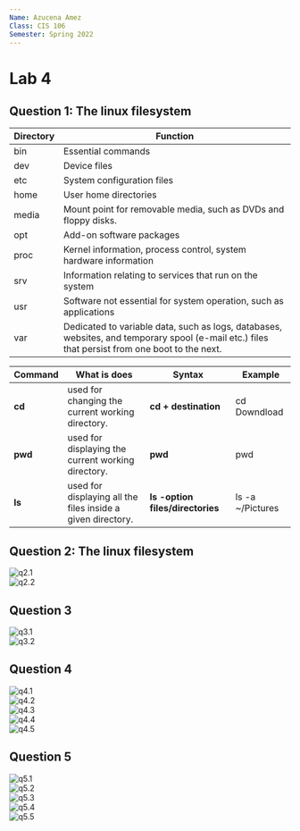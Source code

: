 ```yaml
---
Name: Azucena Amez 
Class: CIS 106
Semester: Spring 2022
---
```


# Lab 4

## Question 1: The linux filesystem 
  
| Directory | Function                                                                                                                                       |
| --------- | ---------------------------------------------------------------------------------------------------------------------------------------------- |
| bin       | Essential commands                                                                                                                             |
| dev       | Device files                                                                                                                                   |
| etc       | System configuration files                                                                                                                     |
| home      | User home directories                                                                                                                          |
| media     | Mount point for removable media, such as DVDs and floppy disks.                                                                                |
| opt       | Add-on software packages                                                                                                                       |
| proc      | Kernel information, process control, system hardware information                                                                               |
| srv       | Information relating to services that run on the system                                                                                        |
| usr       | Software not essential for system operation, such as applications                                                                              |
| var       | Dedicated to variable data, such as logs, databases, websites, and temporary spool (e-mail etc.) files that persist from one boot to the next. |
   


| Command | What is does                                                | Syntax                           | Example          |
| ------- | ----------------------------------------------------------- | -------------------------------- | ---------------- |
| **cd**  | used for changing the current working directory.            | **cd +  destination**            | cd Downdload     |
| **pwd** | used for displaying the current working directory.          | **pwd**                          | pwd              |
| **ls**  | used for displaying all the files inside a given directory. | **ls -option files/directories** | ls -a ~/Pictures |


## Question 2: The linux filesystem 
![q2.1](q2.1.png)<br>
![q2.2](q2.2.png)<br>

## Question 3
![q3.1](q3.1.png)<br>
![q3.2](q3.2.png)<br>


## Question 4 
![q4.1](q4.1.png)<br>
![q4.2](q4.2.png)<br>
![q4.3](q4.3.png)<br>
![q4.4](q4.4.png)<br>
![q4.5](q4.5.png)<br>


## Question 5

![q5.1](q5.1.png)<br>
![q5.2](q5.2.png)<br>
![q5.3](q5.3.png)<br>
![q5.4](q5.4.png)<br>
![q5.5](q5.5.png)<br>